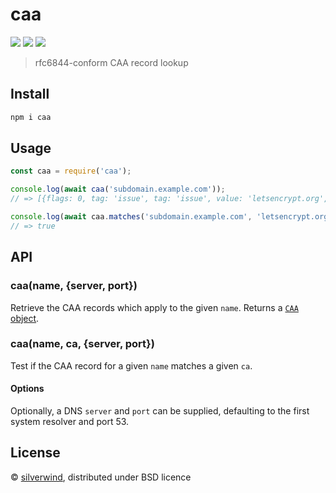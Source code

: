 # caa
[![](https://img.shields.io/npm/v/caa.svg?style=flat)](https://www.npmjs.org/package/caa) [![](https://img.shields.io/npm/dm/caa.svg)](https://www.npmjs.org/package/caa) [![](https://api.travis-ci.org/silverwind/caa.svg?style=flat)](https://travis-ci.org/silverwind/caa)

> rfc6844-conform CAA record lookup

## Install

```sh
npm i caa
```

## Usage

```js
const caa = require('caa');

console.log(await caa('subdomain.example.com'));
// => [{flags: 0, tag: 'issue', tag: 'issue', value: 'letsencrypt.org', issuerCritical: false}]

console.log(await caa.matches('subdomain.example.com', 'letsencrypt.org'));
// => true

```

## API

### caa(name, {server, port})

Retrieve the CAA records which apply to the given `name`. Returns a [`CAA` object](https://github.com/mafintosh/dns-packet/#caa).

### caa(name, ca, {server, port})

Test if the CAA record for a given `name` matches a given `ca`.

#### Options

Optionally, a DNS `server` and `port` can be supplied, defaulting to the first system resolver and port 53.

## License

© [silverwind](https://github.com/silverwind), distributed under BSD licence
